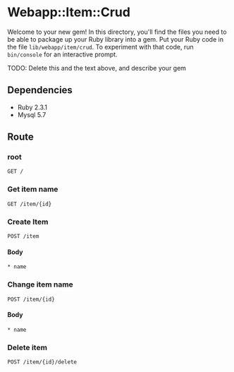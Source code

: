 # Webapp::Item::Crud

Welcome to your new gem! In this directory, you'll find the files you need to be able to package up your Ruby library into a gem. Put your Ruby code in the file `lib/webapp/item/crud`. To experiment with that code, run `bin/console` for an interactive prompt.

TODO: Delete this and the text above, and describe your gem

## Dependencies

* Ruby 2.3.1
* Mysql 5.7

## Route
### root
	GET /
### Get item name
	GET /item/{id}
### Create Item
	POST /item
#### Body
	* name
### Change item name
	POST /item/{id}
#### Body
	* name
### Delete item
	POST /item/{id}/delete
 